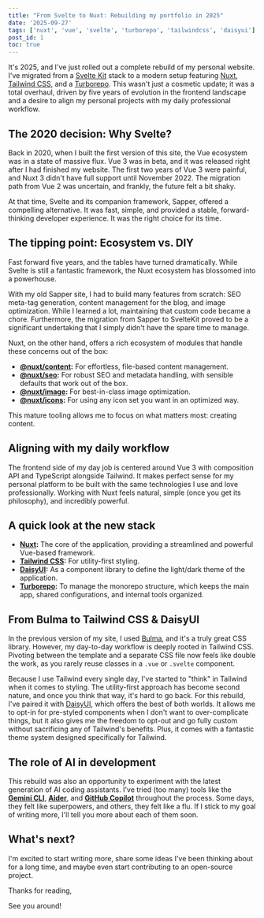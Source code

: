 ```yaml
---
title: "From Svelte to Nuxt: Rebuilding my portfolio in 2025"
date: '2025-09-27'
tags: ['nuxt', 'vue', 'svelte', 'turborepo', 'tailwindcss', 'daisyui']
post_id: 1
toc: true
---
```


It's 2025, and I've just rolled out a complete rebuild of my personal website. I've migrated from a [Svelte Kit](https://svelte.dev/) stack to a modern setup featuring [Nuxt](https://nuxt.com/), [Tailwind CSS](https://tailwindcss.com/), and a [Turborepo](https://turbo.build/repo). This wasn't just a cosmetic update; it was a total overhaul, driven by five years of evolution in the frontend landscape and a desire to align my personal projects with my daily professional workflow.

## The 2020 decision: Why Svelte?

Back in 2020, when I built the first version of this site, the Vue ecosystem was in a state of massive flux. Vue 3 was in beta, and it was released right after I had finished my website. The first two years of Vue 3 were painful, and Nuxt 3 didn't have full support until November 2022. The migration path from Vue 2 was uncertain, and frankly, the future felt a bit shaky.

At that time, Svelte and its companion framework, Sapper, offered a compelling alternative. It was fast, simple, and provided a stable, forward-thinking developer experience. It was the right choice for its time.

## The tipping point: Ecosystem vs. DIY

Fast forward five years, and the tables have turned dramatically. While Svelte is still a fantastic framework, the Nuxt ecosystem has blossomed into a powerhouse.

With my old Sapper site, I had to build many features from scratch: SEO meta-tag generation, content management for the blog, and image optimization. While I learned a lot, maintaining that custom code became a chore. Furthermore, the migration from Sapper to SvelteKit proved to be a significant undertaking that I simply didn't have the spare time to manage.

Nuxt, on the other hand, offers a rich ecosystem of modules that handle these concerns out of the box:

- **[@nuxt/content](https://content.nuxt.com/):** For effortless, file-based content management.
- **[@nuxt/seo](https://nuxt.com/modules/seo):** For robust SEO and metadata handling, with sensible defaults that work out of the box.
- **[@nuxt/image](https://image.nuxt.com/):** For best-in-class image optimization.
- **[@nuxt/icons](https://nuxt.com/modules/icon):** For using any icon set you want in an optimized way.

This mature tooling allows me to focus on what matters most: creating content.

## Aligning with my daily workflow

The frontend side of my day job is centered around Vue 3 with composition API and TypeScript alongside Tailwind. It makes perfect sense for my personal platform to be built with the same technologies I use and love professionally. Working with Nuxt feels natural, simple (once you get its philosophy), and incredibly powerful.

## A quick look at the new stack

- **[Nuxt](https://nuxt.com/):** The core of the application, providing a streamlined and powerful Vue-based framework.
- **[Tailwind CSS](https://tailwindcss.com/):** For utility-first styling.
- **[DaisyUI](https://daisyui.com/):** As a component library to define the light/dark theme of the application.
- **[Turborepo](https://turbo.build/repo):** To manage the monorepo structure, which keeps the main app, shared configurations, and internal tools organized.

## From Bulma to Tailwind CSS & DaisyUI

In the previous version of my site, I used [Bulma](https://bulma.io/), and it's a truly great CSS library. However, my day-to-day workflow is deeply rooted in Tailwind CSS. Pivoting between the template and a separate CSS file now feels like double the work, as you rarely reuse classes in a `.vue` or `.svelte` component.

Because I use Tailwind every single day, I've started to "think" in Tailwind when it comes to styling. The utility-first approach has become second nature, and once you think that way, it's hard to go back. For this rebuild, I've paired it with [DaisyUI](https://daisyui.com/), which offers the best of both worlds. It allows me to opt-in for pre-styled components when I don't want to over-complicate things, but it also gives me the freedom to opt-out and go fully custom without sacrificing any of Tailwind's benefits. Plus, it comes with a fantastic theme system designed specifically for Tailwind.

## The role of AI in development

This rebuild was also an opportunity to experiment with the latest generation of AI coding assistants. I've tried (too many) tools like the [**Gemini CLI**](https://github.com/google-gemini/gemini-cli), [**Aider**](https://github.com/paul-gauthier/aider), and [**GitHub Copilot**](https://github.com/features/copilot) throughout the process. Some days, they felt like superpowers, and others, they felt like a flu. If I stick to my goal of writing more, I'll tell you more about each of them soon.

## What's next?

I'm excited to start writing more, share some ideas I've been thinking about for a long time, and maybe even start contributing to an open-source project.

Thanks for reading,

See you around!
